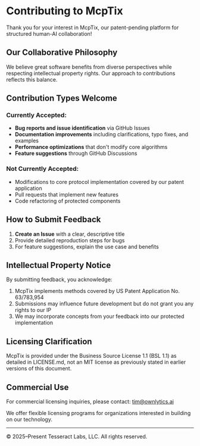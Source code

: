 # Contributing to McpTix

Thank you for your interest in McpTix, our patent-pending platform for structured human-AI collaboration!

## Our Collaborative Philosophy

We believe great software benefits from diverse perspectives while respecting intellectual property rights. Our approach to contributions reflects this balance.

## Contribution Types Welcome

### Currently Accepted:

- **Bug reports and issue identification** via GitHub Issues
- **Documentation improvements** including clarifications, typo fixes, and examples
- **Performance optimizations** that don't modify core algorithms
- **Feature suggestions** through GitHub Discussions

### Not Currently Accepted:

- Modifications to core protocol implementation covered by our patent application
- Pull requests that implement new features
- Code refactoring of protected components

## How to Submit Feedback

1. **Create an Issue** with a clear, descriptive title
2. Provide detailed reproduction steps for bugs
3. For feature suggestions, explain the use case and benefits

## Intellectual Property Notice

By submitting feedback, you acknowledge:

1. McpTix implements methods covered by US Patent Application No. 63/783,954
2. Submissions may influence future development but do not grant you any rights to our IP
3. We may incorporate concepts from your feedback into our protected implementation

## Licensing Clarification

McpTix is provided under the Business Source License 1.1 (BSL 1.1) as detailed in LICENSE.md, not an MIT license as previously stated in earlier versions of this document.

## Commercial Use

For commercial licensing inquiries, please contact: tim@ownlytics.ai

We offer flexible licensing programs for organizations interested in building on our technology.

---

© 2025–Present Tesseract Labs, LLC. All rights reserved.
